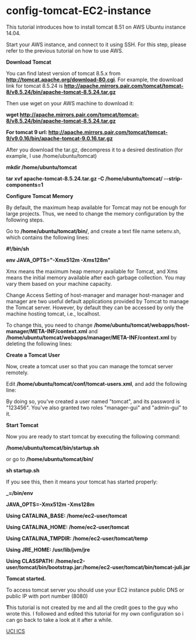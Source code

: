 # config-tomcat-EC2-instance

This tutorial introduces how to install tomcat 8.51 on AWS Ubuntu instance 14.04.

Start your AWS instance, and connect to it using SSH.
For this step, please refer to the previous tutorial on how to use AWS.

**Download Tomcat**

You can find latest version of tomcat 8.5.x from **http://tomcat.apache.org/download-80.cgi**. For example, the download link for tomcat 8.5.24 is 
**http://apache.mirrors.pair.com/tomcat/tomcat-8/v8.5.24/bin/apache-tomcat-8.5.24.tar.gz**

Then use wget on your AWS machine to download it:

**wget http://apache.mirrors.pair.com/tomcat/tomcat-8/v8.5.24/bin/apache-tomcat-8.5.24.tar.gz**

**For tomcat 9 url: http://apache.mirrors.pair.com/tomcat/tomcat-9/v9.0.16/bin/apache-tomcat-9.0.16.tar.gz**


After you download the tar.gz, decompress it to a desired destination (for example, I use /home/ubuntu/tomcat)


**mkdir /home/ubuntu/tomcat**

**tar xvf apache-tomcat-8.5.24.tar.gz -C /home/ubuntu/tomcat/ --strip-components=1**


**Configure Tomcat Memory**

By default, the maximum heap available for Tomcat may not be enough for large projects. Thus, we need to change the memory configuration by the following steps.

Go to **/home/ubuntu/tomcat/bin/**, and create a text file name setenv.sh, which contains the following lines:

**#!/bin/sh**

**env JAVA_OPTS="-Xmx512m -Xms128m"**

Xmx means the maximum heap memory available for Tomcat, and Xms means the initial memory available after each garbage collection. You may vary them based on your machine capacity.

Change Access Setting of host-manager and manager
host-manager and manager are two useful default applications provided by Tomcat to manage the Tomcat server. However, by default they can be accessed by only the machine hosting tomcat, i.e., localhost.

To change this, you need to change **/home/ubuntu/tomcat/webapps/host-manager/META-INF/context.xml** and **/home/ubuntu/tomcat/webapps/manager/META-INF/context.xml** by deleting the following lines:

<Valve className="org.apache.catalina.valves.RemoteAddrValve" 
allow="127\.\d+\.\d+\.\d+|::1|0:0:0:0:0:0:0:1" />
      
**Create a Tomcat User**

Now, create a tomcat user so that you can manage the tomcat server remotely.

Edit **/home/ubuntu/tomcat/conf/tomcat-users.xml**, and add the following line:

**<user username="tomcat" password="123456" roles="manager-gui,admin-gui"/>**


By doing so, you've created a user named "tomcat", and its password is "123456". You've also granted two roles "manager-gui" and "admin-gui" to it.

**Start Tomcat**

Now you are ready to start tomcat by executing the following command:

**/home/ubuntu/tomcat/bin/startup.sh**

or go to **/home/ubuntu/tomcat/bin/**

**sh startup.sh**


If you see this, then it means your tomcat has started properly:

**_=/bin/env**

**JAVA_OPTS=-Xmx512m -Xms128m**

**Using CATALINA_BASE:   /home/ec2-user/tomcat**

**Using CATALINA_HOME:   /home/ec2-user/tomcat**

**Using CATALINA_TMPDIR: /home/ec2-user/tomcat/temp**

**Using JRE_HOME:        /usr/lib/jvm/jre**

**Using CLASSPATH:       /home/ec2-user/tomcat/bin/bootstrap.jar:/home/ec2-user/tomcat/bin/tomcat-juli.jar**

**Tomcat started.**

To access tomcat server you should use your EC2 instance public DNS or public IP with port number (8080)

**T**his tutorial is not created by me and all the credit goes to the guy who wrote this. I followed and edited this tutorial 
for my own configuration so i can go back to take a look at it after a while.

[UCI ICS](https://grape.ics.uci.edu/wiki/public/wiki/cs122b-2017-winter-project1-install-tomcat-on-aws#no1)

